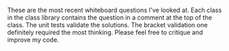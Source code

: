 These are the most recent whiteboard questions I've looked at. Each class in the class library contains the question in a comment at the top of the class. The unit tests validate the solutions. The bracket validation one definitely required the most thinking. Please feel free to critique and improve my code.